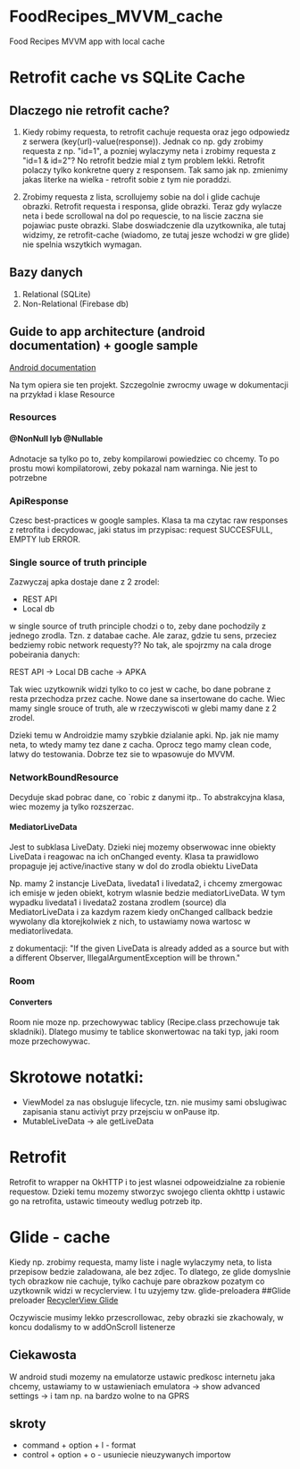 # FoodRecipes_MVVM_cache
Food Recipes MVVM app with local cache


# Retrofit cache vs SQLite Cache

## Dlaczego nie retrofit cache?

1. Kiedy robimy requesta, to retrofit cachuje requesta oraz jego odpowiedz z serwera (key(url)-value(response)). 
Jednak co np. gdy zrobimy requesta z np. "id=1", a pozniej wylaczymy neta i zrobimy requesta z "id=1 & id=2"? No retrofit bedzie mial z tym problem lekki. Retrofit polaczy tylko konkretne query z responsem. 
Tak samo jak np. zmienimy jakas literke na wielka - retrofit sobie z tym nie poraddzi.

2. Zrobimy requesta z lista, scrollujemy sobie na dol i glide cachuje obrazki. Retrofit requesta i responsa, glide obrazki. Teraz gdy wylacze neta i bede scrollowal na dol po requescie, to na liscie zaczna sie pojawiac puste obrazki.
Slabe doswiadczenie dla uzytkownika, ale tutaj widzimy, ze retrofit-cache (wiadomo, ze tutaj jesze wchodzi w gre glide) nie spelnia wszytkich wymagan.


## Bazy danych

1. Relational (SQLite)
2. Non-Relational (Firebase db)


## Guide to app architecture (android documentation) + google sample
[Android documentation](https://developer.android.com/jetpack/docs/guide)

Na tym opiera sie ten projekt.
Szczegolnie zwrocmy uwage w dokumentacji na przykład i klase Resource

### Resources
#### @NonNull lyb @Nullable
Adnotacje sa tylko po to, zeby kompilarowi powiedziec co chcemy. To po prostu mowi kompilatorowi, zeby pokazal nam warninga. Nie jest to potrzebne

### ApiResponse
Czesc best-practices w google samples. Klasa ta ma czytac raw responses z retrofita i decydowac, jaki status im przypisac: request SUCCESFULL, EMPTY lub ERROR.

### Single source of truth principle
Zazwyczaj apka dostaje dane z 2 zrodel:
- REST API
- Local db

w single source of truth principle chodzi o to, zeby dane pochodzily z jednego zrodla. Tzn. z databae cache. Ale zaraz, gdzie tu sens, przeciez bedziemy robic network requesty??
No tak, ale spojrzmy na cala droge pobeirania danych:

REST API -> Local DB cache -> APKA

Tak wiec uzytkownik widzi tylko to co jest w cache, bo dane pobrane z resta przechodza przez cache. Nowe dane sa insertowane do cache.
Wiec mamy single srouce of truth, ale w rzeczywiscoti w glebi mamy dane z 2 zrodel.

Dzieki temu w Androidzie mamy szybkie dzialanie apki. Np. jak nie mamy neta, to wtedy mamy tez dane z cacha. Oprocz tego mamy clean code, latwy do testowania.
Dobrze tez sie to wpasowuje do MVVM.


### NetworkBoundResource
Decyduje skad pobrac dane, co `robic z danymi itp.. To abstrakcyjna klasa, wiec mozemy ja tylko rozszerzac.


#### MediatorLiveData
Jest to subklasa LiveDaty. Dzieki niej mozemy obserwowac inne obiekty LiveData i reagowac na ich onChanged eventy.
Klasa ta prawidlowo propaguje jej active/inactive stany w dol do zrodla obiektu LiveData

Np. mamy 2 instancje LiveData, livedata1 i livedata2, i chcemy zmergowac ich emisje w jeden obiekt, kotrym wlasnie bedzie mediatorLiveData.
W tym wypadku livedata1 i livedata2 zostana zrodlem (source) dla MediatorLiveData i za kazdym razem kiedy onChanged callback bedzie wywolany dla
ktorejkolwiek z nich, to ustawiamy nowa wartosc w mediatorlivedata.

z dokumentacji:
"If the given LiveData is already added as a source but with a different Observer, IllegalArgumentException will be thrown."

### Room

#### Converters
Room nie moze np. przechowywac tablicy (Recipe.class przechowuje tak skladniki). Dlatego musimy te tablice skonwertowac na taki typ,
jaki room moze przechowywac.

# Skrotowe notatki:


- ViewModel za nas obsluguje lifecycle, tzn. nie musimy sami obslugiwac zapisania stanu activiyt przy przejsciu w onPause itp.
- MutableLiveData -> ale getLiveData


# Retrofit

Retrofit to wrapper na OkHTTP i to jest wlasnei odpoweidzialne za robienie requestow.
Dzieki temu mozemy stworzyc swojego clienta okhttp i ustawic go na retrofita, ustawic timeouty wedlug potrzeb itp.

# Glide - cache

Kiedy np. zrobimy requesta, mamy liste i nagle wylaczymy neta, to lista przepisow bedzie zaladowana, ale bez zdjec. To dlatego, ze glide
domyslnie tych obrazkow nie cachuje, tylko cachuje pare obrazkow pozatym co uzytkownik widzi w recyclerview.
I tu uzyjemy tzw. glide-preloadera
##Glide preloader
[RecyclerView Glide](http://bumptech.github.io/glide/int/recyclerview.html)

Oczywiscie musimy lekko przescrollowac, zeby obrazki sie zkachowaly, w koncu dodalismy to w addOnScroll listenerze


## Ciekawosta
W android studi mozemy na emulatorze ustawic predkosc internetu jaka chcemy, ustawiamy to w ustawieniach emulatora -> show advanced settings -> 
i tam np. na bardzo wolne to na GPRS

## skroty
- command + option + l - format
- control + option + o - usuniecie nieuzywanych importow
